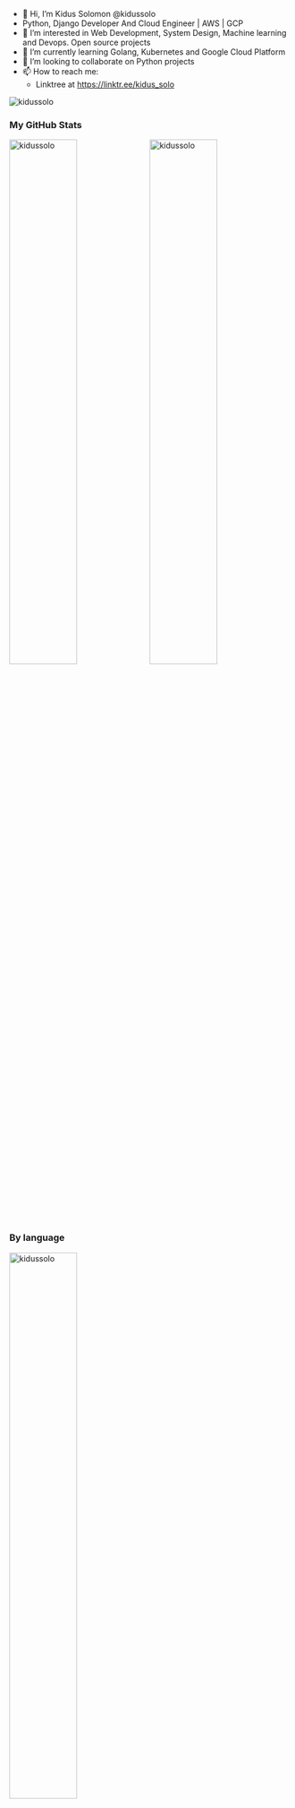 - 👋 Hi, I’m Kidus Solomon @kidussolo
- Python, Django Developer And Cloud Engineer | AWS | GCP
- 👀 I’m interested in Web Development, System Design, Machine learning and Devops. Open source projects
- 🌱 I’m currently learning Golang, Kubernetes and Google Cloud Platform
- 💞️ I’m looking to collaborate on Python projects
- 📫 How to reach me:
  - Linktree at https://linktr.ee/kidus_solo


<span align="left"> <img src="https://komarev.com/ghpvc/?username=kidussolo&label=Profile%20views&color=0e75b6&style=flat" alt="kidussolo" /> </span>

### My GitHub Stats
<div>
<img align="center" width="49%" src="https://github-readme-streak-stats.herokuapp.com/?user=kidussolo&" alt="kidussolo" />
<img align="center" width="49%"  src="https://github-readme-stats.vercel.app/api?username=kidussolo&count_private=true_icons=true&locale=en" alt="kidussolo" />
</div>
</br>

### By language
<div>
<img align="left" width="49%" height="50%" src="https://github-readme-stats.vercel.app/api/top-langs/?username=kidussolo&layout=compact&hide=html", alt="kidussolo">  
</div>




<!---
kidussolo/kidussolo is a ✨ special ✨ repository because its `README.md` (this file) appears on your GitHub profile.
You can click the Preview link to take a look at your changes.
--->
